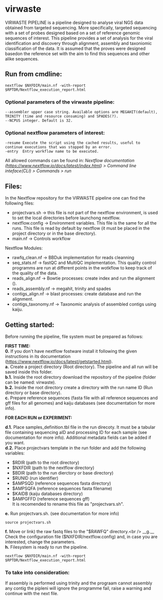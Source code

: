 # virwaste
VIRWASTE PIPELINE is a pipeline designed to analyse viral NGS data obtained from targeted sequencing. More specifically, targeted sequencing with a set of probes designed based on a set of reference genomic sequences of interest. This pipeline provides a set of analysis for the viral identification and discovery through alignment, assembly and taxoniomic classification of the data. It is assumed that the proves were designed basedon the reference set  with the aim to find this sequences and other alike sequences.

## Run from cmdline:
```{.sh}
nextflow $NXFDIR/main.nf -with-report $RPTDR/Nextflow_execution_report.html
```

### Optional parameters of the virwaste pipeline:
```{.sh}
--assembler upper case string. Available options are MEGAHIT(default), TRINITY (time and resource consuming) and SPADES(?).
--NCPUS integer. Default is 32.
```
### Optional nextflow parameters of interest:
```{.sh}
-resume Execute the script using the cached results, useful to continue executions that was stopped by an error.
-entry  Entry workflow name to be executed.
```
All allowed commands can be found in:  _Nextflow documentation (https://www.nextflow.io/docs/latest/index.html) > Command line inteface(CLI) > Commands > run_

## Files:
In the Nextflow repository for the VIRWASTE pipeline one can find the following files:
* projectvars.sh -> this file is not part of the nextflow environment, is used to set the local directories before launchong nextflow.
* nextflow.config -> Environment variables. This file is the same for all the runs. This file is read by default by nextflow (it must be placed in the project directory or in the base directory).
* main.nf -> Controls workflow


Nextflow Modules:
* rawfq_clean.nf -> BBDuk implementation for reads cleanning
* seq_stats.nf -> fastQC and  MultiQC implementation. This quality control programms are run at different points in the wotkflow to keep track of the quality of the data. 
* reads_align.nf -> Bowtie processes: create index and run the alignment ().
* reads_assembly.nf -> megahit, trinity and spades
* contigs_align.nf -> blast processes: create database and run the alignment.
* contigs_taxonomy.nf -> Taxonomic analysis of assembled contigs using kaiju.

## Getting started:
Before running the pipeline, file system must be prepared as follows:

__FIRST TIME:__<br /> 
__0.__ If you don't have nextflow fostware install it following the given instructions in its documentation (https://www.nextflow.io/docs/latest/getstarted.html). <br />
__a.__ Create a project directory (Root directory). The pipeline and all run will be saved inside this folder.<br />
__b.1.__ Inside the root directory download the repository of the pipeline (folder can be named: virwaste). <br />
__b.2.__  Inside the root directory create a directory with the run name ID (Run directory or base directory). <br />
__c.__ Prepare reference sequences (fasta file with all reference sequences and gff files for all genomes) and kaiju databases (see documentation for more info). <br />

__FOR EACH RUN or EXPERIMENT:__<br /> 

__d.1.__ Place samples_definition.tbl file in the run direcoty. It must be a tabular file containing sequencing aID and processing ID for each sample (see documentation for more info). Additional metadata fields can be added if you want.<br />
__d.2.__ Place projectvars template in the run folder and add the following variables: <br />
-  $RDIR (path to the root directory)<br />
-  $NXFDIR (path to the nextflow directory) <br /> 
-  $BDIR (path to the run dierctory or base directory) <br />
-  $RUNID (run identifier)<br />
-  $AMPSQD (reference sequences fasta directory)<br />
-  $AMPSQFA (reference sequences fasta filename)<br />
-  $KAIDB (kaiju databases directory)<br />
-  $AMPGFFD (reference sequences gff)<br />
It is recomended to rename this file as "projectvars.sh".<br />

__e.__ Run projectvars.sh. (see documentation for more info)<br />
```{.sh}
source projectvars.sh
```
__f.__ Move or link) the raw fastq files to the "$RAWFQ" directory.<br />
__g.__ Check the configuration file ($NXFDIR/nextflow.config) and, in case you are interested, change the parameters.<br />
__h.__ Filesystem is ready to run the pipeline.<br />
```{.sh}
nextflow $NXFDIR/main.nf -with-report $RPTDR/Nextflow_execution_report.html
```


### To take into consideration:
If assembly is performed using trinity and the prograam cannot assembly any contig the pipleni will ignore the programme fail, raise a warning and continue with the next file.
